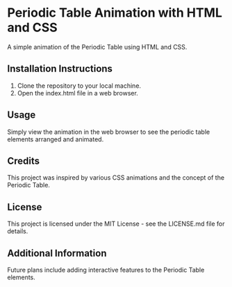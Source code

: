 # Periodic Table Animation with HTML and CSS

A simple animation of the Periodic Table using HTML and CSS.

## Installation Instructions

1. Clone the repository to your local machine.
2. Open the index.html file in a web browser.

## Usage

Simply view the animation in the web browser to see the periodic table elements arranged and animated.

## Credits

This project was inspired by various CSS animations and the concept of the Periodic Table.

## License

This project is licensed under the MIT License - see the LICENSE.md file for details.

## Additional Information

Future plans include adding interactive features to the Periodic Table elements.
